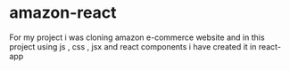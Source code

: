 # amazon-react
For my project i was cloning amazon e-commerce website and in this project using js , css , jsx and react components i have created it in react-app
